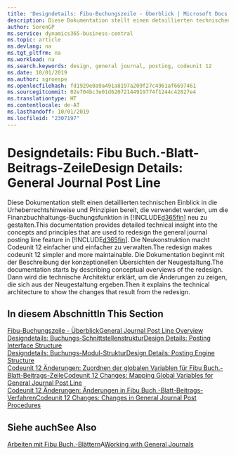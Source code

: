 ```yaml
---
title: 'Designdetails: Fibu-Buchungszeile - Überblick | Microsoft Docs'
description: Diese Dokumentation stellt einen detaillierten technischen Einblick in die Urheberrechtshinweise und Prinzipien bereit, die verwendet werden, um die Finanzbuchhaltungs-Buchungsfunktion in Business Central neu zu gestalten.
author: SorenGP
ms.service: dynamics365-business-central
ms.topic: article
ms.devlang: na
ms.tgt_pltfrm: na
ms.workload: na
ms.search.keywords: design, general journal, posting, codeunit 12
ms.date: 10/01/2019
ms.author: sgroespe
ms.openlocfilehash: fd1929e0a9a491a8197a209f27c4961af6697461
ms.sourcegitcommit: 02e704bc3e01d62072144919774f1244c42827e4
ms.translationtype: HT
ms.contentlocale: de-AT
ms.lasthandoff: 10/01/2019
ms.locfileid: "2307197"
---
```

# <a name="design-details-general-journal-post-line"></a><span data-ttu-id="ab572-103">Designdetails: Fibu Buch.-Blatt-Beitrags-Zeile</span><span class="sxs-lookup"><span data-stu-id="ab572-103">Design Details: General Journal Post Line</span></span>
<span data-ttu-id="ab572-104">Diese Dokumentation stellt einen detaillierten technischen Einblick in die Urheberrechtshinweise und Prinzipien bereit, die verwendet werden, um die Finanzbuchhaltungs-Buchungsfunktion in [!INCLUDE[d365fin](includes/d365fin_md.md)] neu zu gestalten.</span><span class="sxs-lookup"><span data-stu-id="ab572-104">This documentation provides detailed technical insight into the concepts and principles that are used to redesign the general journal posting line feature in [!INCLUDE[d365fin](includes/d365fin_md.md)].</span></span> <span data-ttu-id="ab572-105">Die Neukonstruktion macht Codeunit 12 einfacher und einfacher zu verwalten.</span><span class="sxs-lookup"><span data-stu-id="ab572-105">The redesign makes codeunit 12 simpler and more maintainable.</span></span> <span data-ttu-id="ab572-106">Die Dokumentation beginnt mit der Beschreibung der konzeptionellen Übersichten der Neugestaltung.</span><span class="sxs-lookup"><span data-stu-id="ab572-106">The documentation starts by describing conceptual overviews of the redesign.</span></span> <span data-ttu-id="ab572-107">Dann wird die technische Architektur erklärt, um die Änderungen zu zeigen, die sich aus der Neugestaltung ergeben.</span><span class="sxs-lookup"><span data-stu-id="ab572-107">Then it explains the technical architecture to show the changes that result from the redesign.</span></span>  

## <a name="in-this-section"></a><span data-ttu-id="ab572-108">In diesem Abschnitt</span><span class="sxs-lookup"><span data-stu-id="ab572-108">In This Section</span></span>  
[<span data-ttu-id="ab572-109">Fibu-Buchungszeile - Überblick</span><span class="sxs-lookup"><span data-stu-id="ab572-109">General Journal Post Line Overview</span></span>](design-details-general-journal-post-line-overview.md)  
[<span data-ttu-id="ab572-110">Designdetails: Buchungs-Schnittstellenstruktur</span><span class="sxs-lookup"><span data-stu-id="ab572-110">Design Details: Posting Interface Structure</span></span>](design-details-posting-interface-structure.md)  
[<span data-ttu-id="ab572-111">Designdetails: Buchungs-Modul-Struktur</span><span class="sxs-lookup"><span data-stu-id="ab572-111">Design Details: Posting Engine Structure</span></span>](design-details-posting-engine-structure.md)  
[<span data-ttu-id="ab572-112">Codeunit 12 Änderungen: Zuordnen der globalen Variablen für Fibu Buch.-Blatt-Beitrags-Zeile</span><span class="sxs-lookup"><span data-stu-id="ab572-112">Codeunit 12 Changes: Mapping Global Variables for General Journal Post Line</span></span>](design-details-codeunit-12-changes-mapping-global-variables-for-general-journal-post-line.md)  
[<span data-ttu-id="ab572-113">Codeunit 12 Änderungen: Änderungen in Fibu Buch.-Blatt-Beitrags-Verfahren</span><span class="sxs-lookup"><span data-stu-id="ab572-113">Codeunit 12 Changes: Changes in General Journal Post Procedures</span></span>](design-details-codeunit-12-changes-changes-in-general-journal-post-procedures.md)  

## <a name="see-also"></a><span data-ttu-id="ab572-114">Siehe auch</span><span class="sxs-lookup"><span data-stu-id="ab572-114">See Also</span></span>  
<span data-ttu-id="ab572-115">[Arbeiten mit Fibu Buch.-Blättern](ui-work-general-journals.md)A</span><span class="sxs-lookup"><span data-stu-id="ab572-115">[Working with General Journals](ui-work-general-journals.md)</span></span>
